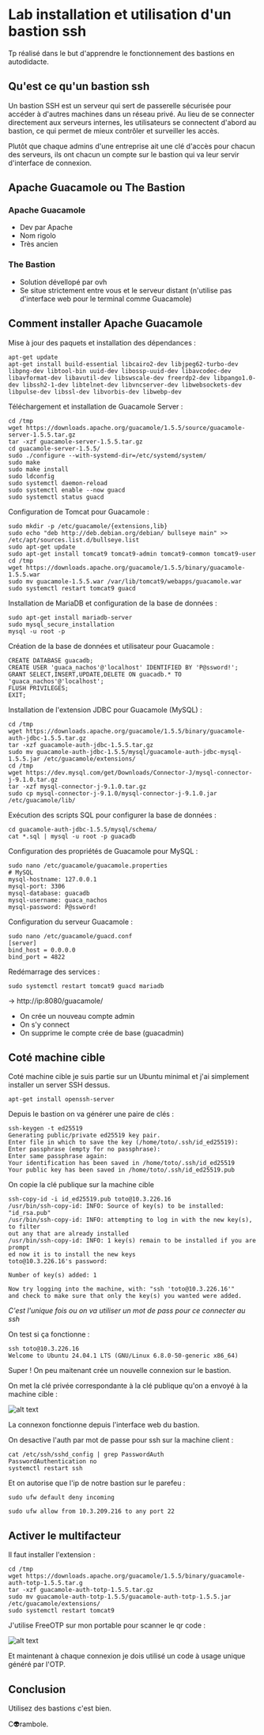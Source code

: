 # Lab installation et utilisation d'un bastion ssh
Tp réalisé dans le but d'apprendre le fonctionnement des bastions en autodidacte. 

## Qu'est ce qu'un bastion ssh
Un bastion SSH est un serveur qui sert de passerelle sécurisée pour accéder à d'autres machines dans un réseau privé. Au lieu de se connecter directement aux serveurs internes, les utilisateurs se connectent d'abord au bastion, ce qui permet de mieux contrôler et surveiller les accès.

Plutôt que chaque admins d'une entreprise ait une clé d'accès pour chacun des serveurs, ils ont chacun un compte sur le bastion qui va leur servir d'interface de connexion.

## Apache Guacamole ou The Bastion

### Apache Guacamole
- Dev par Apache
- Nom rigolo
- Très ancien

### The Bastion
- Solution dévellopé par ovh
- Se situe strictement entre vous et le serveur distant (n'utilise pas d'interface web pour le terminal comme Guacamole)

## Comment installer Apache Guacamole
Mise à jour des paquets et installation des dépendances :
```
apt-get update
apt-get install build-essential libcairo2-dev libjpeg62-turbo-dev libpng-dev libtool-bin uuid-dev libossp-uuid-dev libavcodec-dev libavformat-dev libavutil-dev libswscale-dev freerdp2-dev libpango1.0-dev libssh2-1-dev libtelnet-dev libvncserver-dev libwebsockets-dev libpulse-dev libssl-dev libvorbis-dev libwebp-dev
```

Téléchargement et installation de Guacamole Server :
```
cd /tmp
wget https://downloads.apache.org/guacamole/1.5.5/source/guacamole-server-1.5.5.tar.gz
tar -xzf guacamole-server-1.5.5.tar.gz
cd guacamole-server-1.5.5/
sudo ./configure --with-systemd-dir=/etc/systemd/system/
sudo make
sudo make install
sudo ldconfig
sudo systemctl daemon-reload
sudo systemctl enable --now guacd
sudo systemctl status guacd
```

Configuration de Tomcat pour Guacamole :
```
sudo mkdir -p /etc/guacamole/{extensions,lib}
sudo echo "deb http://deb.debian.org/debian/ bullseye main" >> /etc/apt/sources.list.d/bullseye.list
sudo apt-get update
sudo apt-get install tomcat9 tomcat9-admin tomcat9-common tomcat9-user
cd /tmp
wget https://downloads.apache.org/guacamole/1.5.5/binary/guacamole-1.5.5.war
sudo mv guacamole-1.5.5.war /var/lib/tomcat9/webapps/guacamole.war
sudo systemctl restart tomcat9 guacd
```

Installation de MariaDB et configuration de la base de données :
```
sudo apt-get install mariadb-server
sudo mysql_secure_installation
mysql -u root -p
```

Création de la base de données et utilisateur pour Guacamole :
```
CREATE DATABASE guacadb;
CREATE USER 'guaca_nachos'@'localhost' IDENTIFIED BY 'P@ssword!';
GRANT SELECT,INSERT,UPDATE,DELETE ON guacadb.* TO 'guaca_nachos'@'localhost';
FLUSH PRIVILEGES;
EXIT;
```

Installation de l'extension JDBC pour Guacamole (MySQL) :
```
cd /tmp
wget https://downloads.apache.org/guacamole/1.5.5/binary/guacamole-auth-jdbc-1.5.5.tar.gz
tar -xzf guacamole-auth-jdbc-1.5.5.tar.gz
sudo mv guacamole-auth-jdbc-1.5.5/mysql/guacamole-auth-jdbc-mysql-1.5.5.jar /etc/guacamole/extensions/
cd /tmp
wget https://dev.mysql.com/get/Downloads/Connector-J/mysql-connector-j-9.1.0.tar.gz
tar -xzf mysql-connector-j-9.1.0.tar.gz
sudo cp mysql-connector-j-9.1.0/mysql-connector-j-9.1.0.jar /etc/guacamole/lib/
```

Exécution des scripts SQL pour configurer la base de données :
```
cd guacamole-auth-jdbc-1.5.5/mysql/schema/
cat *.sql | mysql -u root -p guacadb
```

Configuration des propriétés de Guacamole pour MySQL :
```
sudo nano /etc/guacamole/guacamole.properties
# MySQL
mysql-hostname: 127.0.0.1
mysql-port: 3306
mysql-database: guacadb
mysql-username: guaca_nachos
mysql-password: P@ssword!
```

Configuration du serveur Guacamole :
```
sudo nano /etc/guacamole/guacd.conf
[server] 
bind_host = 0.0.0.0
bind_port = 4822
```

Redémarrage des services :
```
sudo systemctl restart tomcat9 guacd mariadb
```

-> http://ip:8080/guacamole/

- On crée un nouveau compte admin
- On s'y connect
- On supprime le compte crée de base (guacadmin)

## Coté machine cible
Coté machine cible je suis partie sur un Ubuntu minimal et j'ai simplement installer un server SSH dessus.

```
apt-get install openssh-server
```

Depuis le bastion on va générer une paire de clés :
```
ssh-keygen -t ed25519
Generating public/private ed25519 key pair.
Enter file in which to save the key (/home/toto/.ssh/id_ed25519):
Enter passphrase (empty for no passphrase):
Enter same passphrase again:
Your identification has been saved in /home/toto/.ssh/id_ed25519
Your public key has been saved in /home/toto/.ssh/id_ed25519.pub
```

On copie la clé publique sur la machine cible
```
ssh-copy-id -i id_ed25519.pub toto@10.3.226.16
/usr/bin/ssh-copy-id: INFO: Source of key(s) to be installed: "id_rsa.pub"
/usr/bin/ssh-copy-id: INFO: attempting to log in with the new key(s), to filter
out any that are already installed
/usr/bin/ssh-copy-id: INFO: 1 key(s) remain to be installed if you are prompt
ed now it is to install the new keys
toto@10.3.226.16's password:

Number of key(s) added: 1

Now try logging into the machine, with: "ssh 'toto@10.3.226.16'"
and check to make sure that only the key(s) you wanted were added.
```
*C'est l'unique fois ou on va utiliser un mot de pass pour ce connecter au ssh*

On test si ça fonctionne :
```
ssh toto@10.3.226.16
Welcome to Ubuntu 24.04.1 LTS (GNU/Linux 6.8.0-50-generic x86_64)
```

Super ! On peu maitenant crée un nouvelle connexion sur le bastion.

On met la clé privée correspondante à la clé publique qu'on a envoyé à la machine cible :

![alt text](parametre_connexion.png "Parametre de connexion")

La connexon fonctionne depuis l'interface web du bastion.

On desactive l'auth par mot de passe pour ssh sur la machine client :
```
cat /etc/ssh/sshd_config | grep PasswordAuth
PasswordAuthentication no
systemctl restart ssh
```

Et on autorise que l'ip de notre bastion sur le parefeu :
```
sudo ufw default deny incoming

sudo ufw allow from 10.3.209.216 to any port 22
```

## Activer le multifacteur
Il faut installer l'extension :
```
cd /tmp
wget https://downloads.apache.org/guacamole/1.5.5/binary/guacamole-auth-totp-1.5.5.tar.g
tar -xzf guacamole-auth-totp-1.5.5.tar.gz
sudo mv guacamole-auth-totp-1.5.5/guacamole-auth-totp-1.5.5.jar /etc/guacamole/extensions/
sudo systemctl restart tomcat9
```

J'utilise FreeOTP sur mon portable pour scanner le qr code :

![alt text](qr_code_otp.png "Parametre de connexion")

Et maintenant à chaque connexion je dois utilisé un code à usage unique généré par l'OTP.

## Conclusion
Utilisez des bastions c'est bien.

C👽rambole.